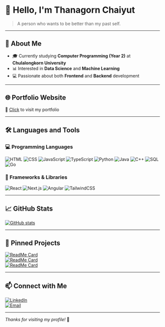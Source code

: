 # 👋 Hello, I'm Thanagorn Chaiyut

> A person who wants to be better than my past self.

---

## 🚀 About Me

- 🎓 Currently studying **Computer Programming (Year 2)** at **Chulalongkorn University**
- 📊 Interested in **Data Science** and **Machine Learning**
- 💻 Passionate about both **Frontend** and **Backend** development

---

## 🌐 Portfolio Website

📎 [Click](https://badluckz.github.io/Project-MyPortfolio/) to visit my portfolio

---

## 🛠️ Languages and Tools

### 💻 Programming Languages
![HTML](https://img.shields.io/badge/-HTML-000?&logo=HTML5)
![CSS](https://img.shields.io/badge/-CSS-000?&logo=CSS3)
![JavaScript](https://img.shields.io/badge/-JavaScript-000?&logo=JavaScript)
![TypeScript](https://img.shields.io/badge/-TypeScript-000?&logo=TypeScript)
![Python](https://img.shields.io/badge/-Python-000?&logo=Python)
![Java](https://img.shields.io/badge/-Java-000?&logo=Java)
![C++](https://img.shields.io/badge/-C++-000?&logo=C++)
![SQL](https://img.shields.io/badge/-SQL-000?&logo=MySQL)
![Go](https://img.shields.io/badge/-Go-000?&logo=Go)

### 🧰 Frameworks & Libraries
![React](https://img.shields.io/badge/-React-000?&logo=React)
![Next.js](https://img.shields.io/badge/-Next.js-000?&logo=Next.js)
![Angular](https://img.shields.io/badge/-Angular-000?&logo=Angular)
![TailwindCSS](https://img.shields.io/badge/-TailwindCSS-000?&logo=TailwindCSS)

---

## 📈 GitHub Stats

[![GitHub stats](https://github-readme-stats.vercel.app/api?username=BadLuckZ&show_icons=true&theme=dracula)](https://github.com/BadLuckZ)

---

## 📌 Pinned Projects

[![ReadMe Card](https://github-readme-stats.vercel.app/api/pin/?username=BadLuckZ&repo=Project-Flashcard&theme=dracula)](https://github.com/BadLuckZ/Project-Flashcard)  
[![ReadMe Card](https://github-readme-stats.vercel.app/api/pin/?username=BadLuckZ&repo=Project-ECommerce-Div-Centering&theme=dracula)](https://github.com/BadLuckZ/Project-ECommerce-Div-Centering)  
[![ReadMe Card](https://github-readme-stats.vercel.app/api/pin/?username=BadLuckZ&repo=Project-PixelSaga&theme=dracula)](https://github.com/BadLuckZ/Project-PixelSaga)

---

## 📫 Connect with Me

[![LinkedIn](https://img.shields.io/badge/-LinkedIn-000?&logo=Linkedin)](https://www.linkedin.com/in/thanagorn-chaiyut-569936193)  
[![Email](https://img.shields.io/badge/-Email-000?&logo=Gmail)](mailto:thanagorn8802@gmail.com)

---

_Thanks for visiting my profile!_ 🚀
